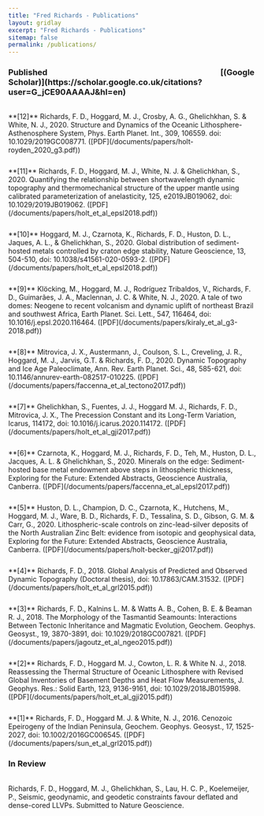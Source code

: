 ```yaml
---
title: "Fred Richards - Publications"
layout: gridlay
excerpt: "Fred Richards - Publications"
sitemap: false
permalink: /publications/
---
```


<h3 style="font-weight: bold">Published	&emsp;&emsp;&emsp;&emsp;&emsp;&emsp;&emsp;&emsp;&emsp;&emsp;&emsp;&emsp;&emsp;&emsp;&emsp;&emsp;&emsp;&emsp;&emsp;&emsp;&emsp; [(Google Scholar)](https://scholar.google.co.uk/citations?user=G_jCE90AAAAJ&hl=en)</h3>

<p style="padding-top:15px">
**[12]** Richards, F. D., Hoggard, M. J., Crosby, A. G., Ghelichkhan, S. & White, N. J., 2020. Structure and Dynamics of the
Oceanic Lithosphere-Asthenosphere System, Phys. Earth Planet. Int., 309, 106559. doi: 10.1029/2019GC008771. ([PDF](/documents/papers/holt-royden_2020_g3.pdf))
</p>
<p style="padding-top:12px">
**[11]** Richards, F. D., Hoggard, M. J., White, N. J. & Ghelichkhan, S., 2020. Quantifying the relationship between shortwavelength dynamic topography and thermomechanical structure of the upper mantle using calibrated parameterization of anelasticity, 125, e2019JB019062, doi: 10.1029/2019JB019062. ([PDF](/documents/papers/holt_et_al_epsl2018.pdf))
</p>
<p style="padding-top:12px">
**[10]** Hoggard, M. J., Czarnota, K., Richards, F. D., Huston, D. L., Jaques, A. L., & Ghelichkhan, S., 2020. Global distribution of sediment-hosted metals controlled by craton edge stability, Nature Geoscience, 13, 504-510, doi:
10.1038/s41561-020-0593-2. ([PDF](/documents/papers/holt_et_al_epsl2018.pdf))
</p>
<p style="padding-top:12px">
**[9]** Klöcking, M., Hoggard, M. J., Rodríguez Tribaldos, V., Richards, F. D., Guimarães, J. A., Maclennan, J. C. & White, N. J., 2020. A tale of two domes: Neogene to recent volcanism and dynamic uplift of northeast Brazil and southwest Africa, Earth Planet. Sci. Lett., 547, 116464, doi: 10.1016/j.epsl.2020.116464. ([PDF](/documents/papers/kiraly_et_al_g3-2018.pdf))
</p>
<p style="padding-top:12px">
**[8]** Mitrovica, J. X., Austermann, J., Coulson, S. L., Creveling, J. R., Hoggard, M. J., Jarvis, G.T. & Richards, F. D., 2020. Dynamic Topography and Ice Age Paleoclimate, Ann. Rev. Earth Planet. Sci., 48, 585-621, doi: 10.1146/annurev-earth-082517-010225. ([PDF](/documents/papers/faccenna_et_al_tectono2017.pdf))
</p>
<p style="padding-top:12px">
**[7]** Ghelichkhan, S., Fuentes, J. J., Hoggard M. J., Richards, F. D., Mitrovica, J. X., The Precession Constant and its Long-Term Variation, Icarus, 114172, doi: 10.1016/j.icarus.2020.114172.  ([PDF](/documents/papers/holt_et_al_gji2017.pdf))
</p>
<p style="padding-top:12px">
**[6]** Czarnota, K., Hoggard, M. J., Richards, F. D., Teh, M., Huston, D. L., Jacques, A. L. & Ghelichkhan, S., 2020. Minerals
on the edge: Sediment-hosted base metal endowment above steps in lithospheric thickness, Exploring for the Future:
Extended Abstracts, Geoscience Australia, Canberra. ([PDF](/documents/papers/faccenna_et_al_epsl2017.pdf))
</p>
<p style="padding-top:12px">
**[5]** Huston, D. L., Champion, D. C., Czarnota, K., Hutchens, M., Hoggard, M. J., Ware, B. D., Richards, F. D.,
Tessalina, S. D., Gibson, G. M. & Carr, G., 2020. Lithospheric-scale controls on zinc-lead-silver deposits of the North
Australian Zinc Belt: evidence from isotopic and geophysical data, Exploring for the Future: Extended Abstracts,
Geoscience Australia, Canberra. ([PDF](/documents/papers/holt-becker_gji2017.pdf))
</p>
<p style="padding-top:12px">
**[4]** Richards, F. D., 2018. Global Analysis of Predicted and Observed Dynamic Topography (Doctoral thesis), doi:
10.17863/CAM.31532. ([PDF](/documents/papers/holt_et_al_grl2015.pdf))
</p>
<p style="padding-top:12px">
**[3]** Richards, F. D., Kalnins L. M. & Watts A. B., Cohen, B. E. & Beaman R. J., 2018. The Morphology of the Tasmantid
Seamounts: Interactions Between Tectonic Inheritance and Magmatic Evolution, Geochem. Geophys. Geosyst., 19, 3870-3891, doi: 10.1029/2018GC007821.  ([PDF](/documents/papers/jagoutz_et_al_ngeo2015.pdf))
</p>
<p style="padding-top:12px">
**[2]** Richards, F. D., Hoggard M. J., Cowton, L. R. & White N. J., 2018. Reassessing the Thermal Structure of Oceanic
Lithosphere with Revised Global Inventories of Basement Depths and Heat Flow Measurements, J. Geophys. Res.:
Solid Earth, 123, 9136-9161, doi: 10.1029/2018JB015998. ([PDF](/documents/papers/holt_et_al_gji2015.pdf))
</p>
<p style="padding-top:12px">
**[1]** Richards, F. D., Hoggard M. J. & White, N. J., 2016. Cenozoic Epeirogeny of the Indian Peninsula,
Geochem. Geophys. Geosyst., 17, 1525-2027, doi: 10.1002/2016GC006545. ([PDF](/documents/papers/sun_et_al_grl2015.pdf))
</p>

<h3 style="font-weight: bold">In Review</h3>

<p style="padding-top:15px">
Richards, F. D., Hoggard, M. J., Ghelichkhan, S., Lau, H. C. P., Koelemeijer, P., Seismic, geodynamic, and geodetic constraints favour deflated and dense-cored LLVPs. Submitted to Nature Geoscience.
</p>
</p>
<br>
<br>
<br>


